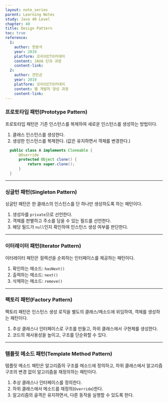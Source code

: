```yaml
---
layout: note_series
parent: Learning Notes
study: Java 40 Level
chapter: 40
title: Design Pattern
toc: true
reference:
  1:
    author: 한동석
    year: 2019
    platform: 코리아IT아카데미
    content: JAVA 단과 과정
    content-link:
  2:
    author: 전민균
    year: 2019
    platform: 코리아IT아카데미
    content: 웹 개발자 양성 과정
    content-link: 
---
```


### 프로토타입 패턴(Prototype Pattern)

프로토타입 패턴은 기존 인스턴스를 복제하여 새로운 인스턴스를 생성하는 방법이다.

1. 클래스 인스턴스를 생성한다.
2. 생성한 인스턴스를 복제한다. (값은 유지하면서 객체를 변경한다.)

```java
  public class A implements Cloneable {
      @Override
      protected Object clone() {
          return super.clone(); 
      }
  }
``` 

---

### 싱글턴 패턴(Singleton Pattern)

싱글턴 패턴은 한 클래스의 인스턴스를 단 하나만 생성하도록 하는 패턴이다.

1. 생성자를 `private`으로 선언한다.
2. 객체를 판별하고 주소를 담을 수 있는 필드를 선언한다.
3. 해당 필드가 `null`인지 확인하여 인스턴스 생성 여부를 판단한다.

---

### 이터레이터 패턴(Iterator Pattern)

이터레이터 패턴은 컬렉션을 순회하는 인터페이스를 제공하는 패턴이다.

1. 확인하는 메소드: `hasNext()`
2. 출력하는 메소드: `next()`
3. 삭제하는 메소드: `remove()`

---

### 팩토리 패턴(Factory Pattern)

팩토리 패턴은 인스턴스 생성 로직을 별도의 클래스/메소드에 위임하여, 객체를 생성하는 패턴이다.

1. 추상 클래스나 인터페이스로 구조를 만들고, 하위 클래스에서 구현체를 생성한다.
2. 코드의 재사용성을 높이고, 구조를 단순화할 수 있다.

---

### 템플릿 메소드 패턴(Template Method Pattern)

템플릿 메소드 패턴은 알고리즘의 구조를 메소드에 정의하고, 하위 클래스에서 알고리즘 구조의 변경 없이 알고리즘을 재정의하는 패턴이다.

1. 추상 클래스나 인터페이스를 정의한다.
2. 하위 클래스에서 메소드를 재정의(`Override`)한다.
3. 알고리즘의 골격은 유지하면서, 다른 동작을 실행할 수 있도록 한다.
